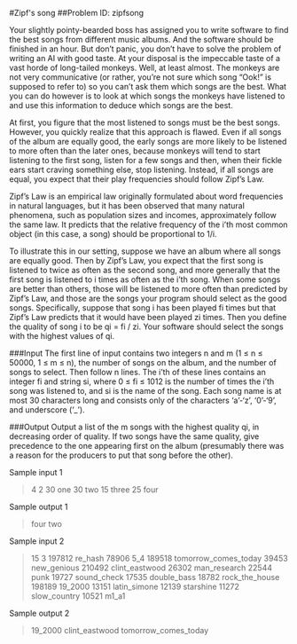 #Zipf's song
##Problem ID: zipfsong

Your slightly pointy-bearded boss has assigned you to write software to find the best songs from different music albums. And the software should be finished in an hour. But don’t panic, you don’t have to solve the problem of writing an AI with good taste. At your disposal is the impeccable taste of a vast horde of long-tailed monkeys. Well, at least almost. The monkeys are not very communicative (or rather, you’re not sure which song “Ook!” is supposed to refer to) so you can’t ask them which songs are the best. What you can do however is to look at which songs the monkeys have listened to and use this information to deduce which songs are the best.

At first, you figure that the most listened to songs must be the best songs. However, you quickly realize that this approach is flawed. Even if all songs of the album are equally good, the early songs are more likely to be listened to more often than the later ones, because monkeys will tend to start listening to the first song, listen for a few songs and then, when their fickle ears start craving something else, stop listening. Instead, if all songs are equal, you expect that their play frequencies should follow Zipf’s Law.

Zipf’s Law is an empirical law originally formulated about word frequencies in natural languages, but it has been observed that many natural phenomena, such as population sizes and incomes, approximately follow the same law. It predicts that the relative frequency of the i’th most common object (in this case, a song) should be proportional to 1/i.

To illustrate this in our setting, suppose we have an album where all songs are equally good. Then by Zipf’s Law, you expect that the first song is listened to twice as often as the second song, and more generally that the first song is listened to i times as often as the i’th song. When some songs are better than others, those will be listened to more often than predicted by Zipf’s Law,  and those are the songs your program should select as the good songs. Specifically, suppose that song i has been played fi times but that Zipf’s Law predicts that it would have been	played zi times. Then you define the quality of song i to be qi = fi / zi. Your software should select the songs with the highest values of qi.

###Input
The first line of input contains two integers n and m (1 ≤ n ≤ 50000, 1 ≤ m ≤ n), the number of songs on the album, and the number of songs to select. Then follow n lines. The i’th of these lines contains an integer fi and string si, where 0 ≤ fi ≤ 1012 is the number of times the i’th song was listened to, and si is the name of the song. Each song name is at most 30 characters long and consists only of the characters ‘a’-‘z’, ‘0’-‘9’, and underscore (‘_’).

###Output
Output a list of the m songs with the highest quality qi, in decreasing order of quality. If two songs have the same quality, give precedence to the one appearing first on the album (presumably there was a reason for the producers to put that song before the other).

Sample input 1

>4 2
>30 one
>30 two
>15 three
>25 four

Sample output 1

>four
>two

Sample input 2

>15 3
>197812 re_hash
>78906 5_4
>189518 tomorrow_comes_today
>39453 new_genious
>210492 clint_eastwood
>26302 man_research
>22544 punk
>19727 sound_check
>17535 double_bass
>18782 rock_the_house
>198189 19_2000
>13151 latin_simone
>12139 starshine
>11272 slow_country
>10521 m1_a1

Sample output 2

>19_2000
>clint_eastwood
>tomorrow_comes_today
